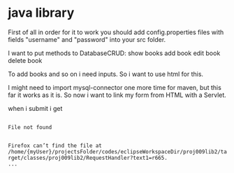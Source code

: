 # java library


First of all in order for it to work you should add config.properties files with fields "username" and "password" into your src folder.

I want to put methods to DatabaseCRUD:
show books
add book
edit book
delete book

To add books and so on i need inputs.
So i want to use html for this. 

I might need to import mysql-connector one more time for maven, but this far it works as it is.
So now i want to link my form from HTML with a Servlet.

when i submit i get

<code>
File not found

Firefox can’t find the file at /home/{myUser}/projectsFolder/codes/eclipseWorkspaceDir/proj009lib2/target/classes/proj009lib2/RequestHandler?text1=r665.
...
</code>